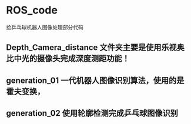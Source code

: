 # ROS_code
捡乒乓球机器人图像处理部分代码
##   Depth_Camera_distance 文件夹主要是使用乐视奥比中光的摄像头完成深度测距功能！

##   generation_01     一代机器人图像识别算法，使用的是霍夫变换，

##   generation_02     使用轮廓检测完成乒乓球图像识别
